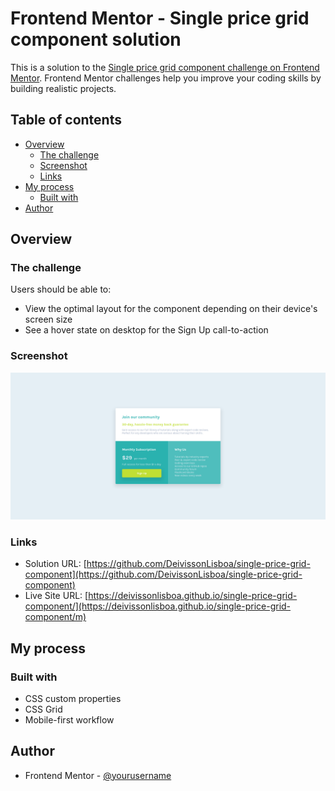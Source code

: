 # Frontend Mentor - Single price grid component solution

This is a solution to the [Single price grid component challenge on Frontend Mentor](https://www.frontendmentor.io/challenges/single-price-grid-component-5ce41129d0ff452fec5abbbc). Frontend Mentor challenges help you improve your coding skills by building realistic projects.

## Table of contents

- [Overview](#overview)
  - [The challenge](#the-challenge)
  - [Screenshot](#screenshot)
  - [Links](#links)
- [My process](#my-process)
  - [Built with](#built-with)
- [Author](#author)

## Overview

### The challenge

Users should be able to:

- View the optimal layout for the component depending on their device's screen size
- See a hover state on desktop for the Sign Up call-to-action

### Screenshot

![](./images/screenshot.png)

### Links

- Solution URL: [https://github.com/DeivissonLisboa/single-price-grid-component](https://github.com/DeivissonLisboa/single-price-grid-component)
- Live Site URL: [https://deivissonlisboa.github.io/single-price-grid-component/](https://deivissonlisboa.github.io/single-price-grid-component/m)

## My process

### Built with

- CSS custom properties
- CSS Grid
- Mobile-first workflow

## Author

- Frontend Mentor - [@yourusername](https://www.frontendmentor.io/profile/deivissonlisboa)
